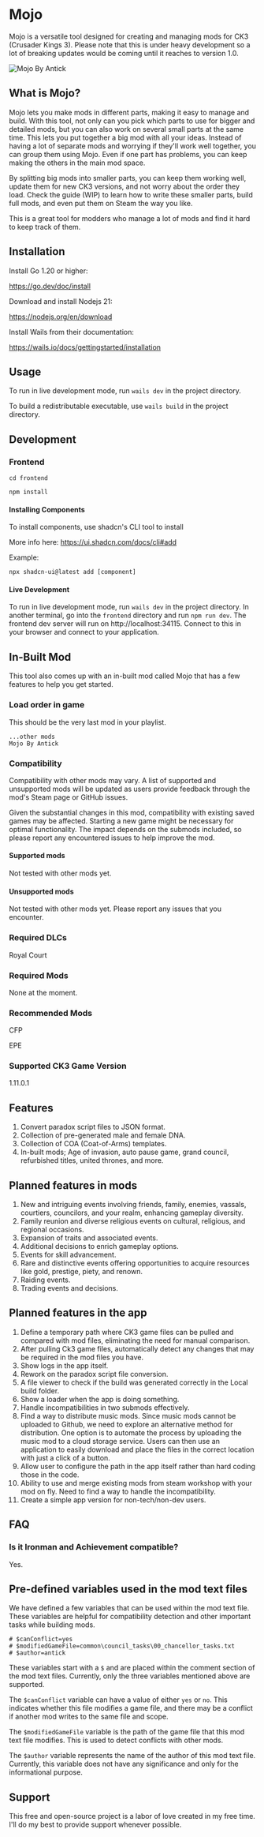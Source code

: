 # Mojo

Mojo is a versatile tool designed for creating and managing mods for CK3 (Crusader Kings 3). Please note that this is
under heavy development so a lot of breaking updates would be coming until it reaches to version 1.0.

![Mojo By Antick](snapshot.png)

## What is Mojo?

Mojo lets you make mods in different parts, making it easy to manage and build. With this tool, not only can you pick 
which parts to use for bigger and detailed mods, but you can also work on several small parts at the same time. This 
lets you put together a big mod with all your ideas. Instead of having a lot of separate mods and worrying if they'll 
work well together, you can group them using Mojo. Even if one part has problems, you can keep making the others in the 
main mod space.

By splitting big mods into smaller parts, you can keep them working well, update them for new CK3 versions, and not 
worry about the order they load. Check the guide (WIP) to learn how to write these smaller parts, build full mods, and 
even put them on Steam the way you like.

This is a great tool for modders who manage a lot of mods and find it hard to keep track of them.

## Installation

Install Go 1.20 or higher:

https://go.dev/doc/install

Download and install Nodejs 21:

https://nodejs.org/en/download

Install Wails from their documentation:

https://wails.io/docs/gettingstarted/installation

## Usage

To run in live development mode, run `wails dev` in the project directory.

To build a redistributable executable, use `wails build` in the project directory.

## Development

### Frontend
```console
cd frontend
```

```console
npm install
```

#### Installing Components
To install components, use shadcn's CLI tool to install

More info here: https://ui.shadcn.com/docs/cli#add

Example:
```console
npx shadcn-ui@latest add [component]
```

#### Live Development

To run in live development mode, run `wails dev` in the project directory. In another terminal, go into the `frontend`
directory and run `npm run dev`. The frontend dev server will run on http://localhost:34115. Connect to this in your
browser and connect to your application.

## In-Built Mod

This tool also comes up with an in-built mod called Mojo that has a few features to help you get started.

### Load order in game

This should be the very last mod in your playlist.

```
...other mods
Mojo By Antick
```

### Compatibility

Compatibility with other mods may vary. A list of supported and unsupported mods will be updated as users provide 
feedback through the mod's Steam page or GitHub issues.

Given the substantial changes in this mod, compatibility with existing saved games may be affected. Starting a new 
game might be necessary for optimal functionality. The impact depends on the submods included, so please report any 
encountered issues to help improve the mod.

#### Supported mods

Not tested with other mods yet.

#### Unsupported mods

Not tested with other mods yet. Please report any issues that you encounter.

### Required DLCs

Royal Court

### Required Mods

None at the moment.

### Recommended Mods

CFP

EPE

### Supported CK3 Game Version

1.11.0.1

## Features

1. Convert paradox script files to JSON format.
2. Collection of pre-generated male and female DNA.
3. Collection of COA (Coat-of-Arms) templates.
4. In-built mods; Age of invasion, auto pause game, grand council, refurbished titles, united thrones, and more.

## Planned features in mods

1. New and intriguing events involving friends, family, enemies, vassals, courtiers, councilors, and your realm, enhancing gameplay diversity.
2. Family reunion and diverse religious events on cultural, religious, and regional occasions.
3. Expansion of traits and associated events.
4. Additional decisions to enrich gameplay options.
5. Events for skill advancement.
6. Rare and distinctive events offering opportunities to acquire resources like gold, prestige, piety, and renown.
7. Raiding events.
8. Trading events and decisions.

## Planned features in the app

1. Define a temporary path where CK3 game files can be pulled and compared with mod files, eliminating the need for manual comparison.
2. After pulling Ck3 game files, automatically detect any changes that may be required in the mod files you have.
3. Show logs in the app itself.
4. Rework on the paradox script file conversion.
5. A file viewer to check if the build was generated correctly in the Local build folder.
6. Show a loader when the app is doing something.
7. Handle incompatibilities in two submods effectively.
8. Find a way to distribute music mods. Since music mods cannot be uploaded to Github, we need to explore an alternative method for distribution. One option is to automate the process by uploading the music mod to a cloud storage service. Users can then use an application to easily download and place the files in the correct location with just a click of a button.
9. Allow user to configure the path in the app itself rather than hard coding those in the code.
10. Ability to use and merge existing mods from steam workshop with your mod on fly. Need to find a way to handle the incompatibility.
11. Create a simple app version for non-tech/non-dev users.

## FAQ

### Is it Ironman and Achievement compatible?

Yes.

## Pre-defined variables used in the mod text files

We have defined a few variables that can be used within the mod text file. These variables are helpful for compatibility detection and other important tasks while building mods.

```
# $canConflict=yes
# $modifiedGameFile=common\council_tasks\00_chancellor_tasks.txt
# $author=antick
```

These variables start with a `$` and are placed within the comment section of the mod text files. Currently, only the three variables mentioned above are supported.

The `$canConflict` variable can have a value of either `yes` or `no`. This indicates whether this file modifies a game file, and there may be a conflict if another mod writes to the same file and scope.

The `$modifiedGameFile` variable is the path of the game file that this mod text file modifies. This is used to detect conflicts with other mods.

The `$author` variable represents the name of the author of this mod text file. Currently, this variable does not have any significance and only for the informational purpose.

## Support

This free and open-source project is a labor of love created in my free time. I'll do my best to provide support whenever possible.
